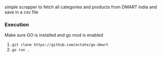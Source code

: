 simple scrapper to fetch all categories and products from DMART india and save in a csv file

### Execution
Make sure GO is installed and go mod is enabled

1. `git clone https://github.com/octate/go-dmart`
2. `go run .`
